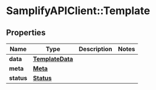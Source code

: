 # SamplifyAPIClient::Template

## Properties
Name | Type | Description | Notes
------------ | ------------- | ------------- | -------------
**data** | [**TemplateData**](TemplateData.md) |  | 
**meta** | [**Meta**](Meta.md) |  | 
**status** | [**Status**](Status.md) |  | 


